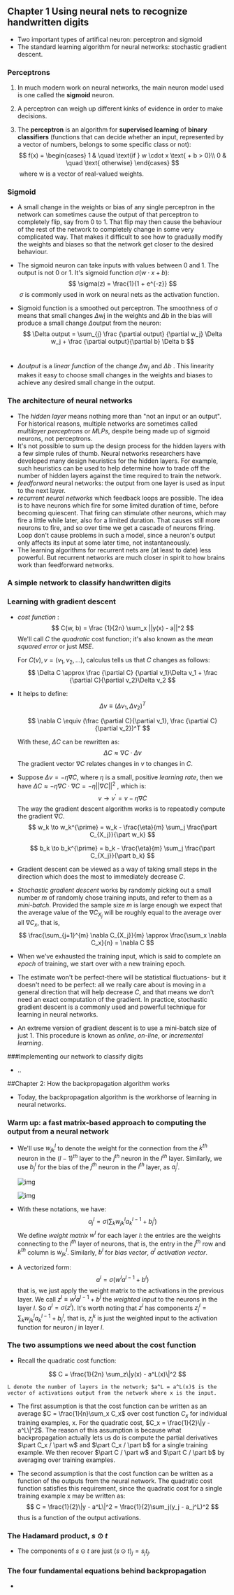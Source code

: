 ## Chapter 1 Using neural nets to recognize handwritten digits

* Two important types of artifical neuron: perceptron and sigmoid
* The standard learning algorithm for neural networks: stochastic gradient descent.

### Perceptrons

1. In much modern work on neural networks, the main neuron model used is one called the __sigmoid__ neuron.

2. A perceptron can weigh up different kinks of evidence in order to make decisions.

3. The **perceptron** is an algorithm for **supervised learning** of **binary classifiers** (functions that can decide whether an input, represented by a vector of numbers, belongs to some specific class or not):
   $$
   f(x) =
     \begin{cases}
       1       & \quad \text{if } w \cdot x \text{ + b > 0}\\
       0  	   & \quad  \text{ otherwise}
     \end{cases}
   $$
   ​						where w is a vector of real-valued weights.

### Sigmoid

* A small change in the weights or bias of any single perceptron in the network can sometimes cause the output of that perceptron to completely flip, say from 0 to 1. That flip may then cause the behaviour of the rest of the network to completely change in some very complicated way. That makes it difficult to see how to gradually modify the weights and biases so that the network get closer to the desired behaviour.

* The sigmoid neuron can take inputs with values between 0 and 1. The output is not 0 or 1. It's sigmoid function  $\sigma(w \cdot x + b)$:
  $$
  \sigma(z) = \frac{1}{1 + e^{-z}}
  $$
  ​	$\sigma$ is commonly used in work on neural nets as the activation function.

* Sigmoid function is a smoothed out perceptron. The smoothness of σ means that small changes $\Delta$wj in the weights and $\Delta$b in the bias will produce a small change $\Delta$output from the neuron:
  $$
  \Delta output = \sum_{j} \frac {\partial output} {\partial w_j} \Delta w_j +  \frac {\partial output}{\partial b} \Delta b
  $$
  ​

* $\Delta output$ is a _linear function_ of the change $\Delta w_j$  and $\Delta b$ . This linearity makes it easy to choose small changes in the weights and biases to achieve any desired small change in the output.


### The architecture of neural networks

* The _hidden layer_ means nothing more than "not an input or an output". For historical reasons, multiple networks are sometimes called _multilayer perceptrons_ or _MLPs_, despite being made up of sigmoid neurons, not perceptrons.
* It's not possible to sum up the design process for the hidden layers with a few simple rules of thumb. Neural networks researchers have developed many design heuristics for the hidden layers. For example, such heuristics can be used to help determine how to trade off the number of hidden layers against the time required to train the network.
* _feedforword_ neural networks: the output from one layer is used as input to the next layer.
* _recurrent neural networks_ which feedback loops are possible. The idea is to have neurons which fire for some limited duration of time, before becoming quiescent. That firing can stimulate other neurons, which may fire a little while later, also for a limited duration. That causes still more neurons to fire, and so over time we get a cascade of neurons firing. Loop don't cause problems in such a model, since a neuron's output only affects its input at some later time, not instantaneously.
* The learning algorithms for recurrent nets are (at least to date) less powerful. But recurrent networks are much closer in spirit to how brains work than feedforward networks.

### A simple network to classify handwritten digits

### Learning with gradient descent

* _cost function_ :
  $$
  C(w, b) = \frac {1}{2n} \sum_x ||y(x) - a||^2
  $$
  We'll call $C$ the _quadratic_ cost function; it's also known as the _mean squared error_ or just *MSE*.

  For $C(v), v=(v_1, v_2,...)$,  calculus tells us that $C$ changes as follows:
  $$
  \Delta C \approx \frac {\partial C} {\partial v_1}\Delta v_1 + \frac {\partial C}{\partial v_2}\Delta v_2
  $$

* It helps to define:
  $$
  \Delta v \equiv (\Delta v_1,  \Delta v_2)^T
  $$

  $$
  \nabla C \equiv (\frac {\partial C}{\partial v_1}, \frac {\partial C}{\partial v_2})^T
  $$

  With these, $\Delta C$  can be rewritten as:
  $$
  \Delta C \approx \nabla C \cdot \Delta v
  $$
  The gradient vector $\nabla C$ relates changes in $v$ to changes in $C$.

* Suppose $\Delta v = -\eta \nabla C$, where $\eta$ is a small, positive *learning rate*, then we have $\Delta C \approx -\eta\nabla C \cdot \nabla C = -\eta ||\nabla C||^2$ ,  which is:
  $$
  v \to v^{\prime} = v - \eta \nabla C
  $$
  The way the gradient descent algorithm works is to repeatedly compute the gradient $\nabla C$.
  $$
  w_k \to w_k^{\prime} = w_k - \frac{\eta}{m} \sum_j \frac{\part C_{X_j}}{\part w_k}
  $$

  $$
  b_k \to b_k^{\prime} = b_k - \frac{\eta}{m} \sum_j \frac{\part C_{X_j}}{\part b_k}
  $$

* Gradient descent can be viewed as a way of taking small steps in the direction which does the most to immediately decrease $C$.

* _Stochastic gradient descent_ works by randomly picking out a small number $m$ of randomly chose training inputs, and refer to them as a _mini-batch_. Provided the sample size $m$ is large enough we expect that the average value of the $\nabla C_{X_j}$ will be roughly equal to the average over all $\nabla C_x$, that is, 
  $$
  \frac{\sum_{j=1}^{m} \nabla C_{X_j}}{m} \approx \frac{\sum_x \nabla C_x}{n} = \nabla C
  $$

* When we've exhausted the training input, which is  said to complete an _epoch_ of training, we start over with a new training epoch.

* The estimate won't be perfect-there will be statistical fluctuations- but it doesn't need to be perfect: all we really care about is moving in a general direction that will help decrease $C$, and that means we don't need an exact computation of the gradient. In practice, stochastic gradient descent is a commonly used and powerful technique for learning in neural networks.

* An extreme version of gradient descent is to use a mini-batch size of just 1. This procedure is known as _online_, _on-line_, or _incremental learning_.

###Implementing our network to classify digits

* ..


##Chapter 2: How the backpropagation algorithm works

* Today, the backpropagation algorithm is the workhorse of learning in neural networks.

### Warm up: a fast matrix-based approach to computing the output from a neural network

* We'll use $w_{jk}^l$ to denote the weight for the connection from the $k^{th}$ neuron in the $(l - 1)^{th}$ layer to the $j^{th}$ neuron in the $l^{th}$ layer. Similarly, we use $b_j^l$ for the bias of the $j^{th}$ neuron in the $l^{th}$ layer, as $a_j^l$.

  ![img](http://neuralnetworksanddeeplearning.com/images/tikz16.png)

  ![img](http://neuralnetworksanddeeplearning.com/images/tikz17.png)

* With these notations, we have: 
  $$
  a_j^l = \sigma(\sum_k w_{jk}^la_k^{l-1} + b_j^l)
  $$
  We define _weight matrix_ $w^l$ for each layer $l$: the entries are the weights connecting to the $l^{th}$ layer of neurons, that is, the entry in the $j^{th}$ row and $k^{th}$ column is $w_{jk}^l$. Similarly, $b^l$ for _bias vector_, $a^l$ _activation vector_.

* A vectorized form:
  $$
  a^l = \sigma(w^la^{l-1} + b^l)
  $$
  that is, we just apply the weight matrix to the activations in the previous layer. We call $z^l \equiv w^l a^{l - 1} + b^l$ the _weighted input_ to the neurons in the layer $l$. So $a^l = \sigma(z^l)$. It's worth noting that $z^l$ has components $z_j^l = \sum_kw_{jk}^l a_k^{l - 1} + b_j^l$, that is, $z_j^k$ is just the weighted input to the activation function for neuron $j$ in layer $l$.

### The two assumptions we need about the cost function

* Recall the quadratic cost function: 

$$
C = \frac{1}{2n} \sum_z\|y(x) - a^L(x)\|^2
$$

 	L denote the number of layers in the network; $a^L = a^L(x)$ is the vector of activations output from the network where x is the input.

* The first assumption is that the cost function can be written as an average $C = \frac{1}{n}\sum_x C_x$ over cost function $C_x$ for individual training examples, x. For the quadratic cost, $C_x = \frac{1}{2}\|y - a^L\|^2$. The reason of this assumption is because what backpropagation actually lets us do is compute the partial derivatives   $\part C_x / \part w$ and $\part C_x / \part b$  for a single training example. We then recover $\part C / \part w$  and $\part C / \part b$ by averaging over training examples.

* The second assumption is that the cost function can be written as a function of the outputs from the neural network. The quadratic cost function satisfies this requirement, since the quadratic cost for a single training example x may be written as:
  $$
  C = \frac{1}{2}\|y - a^L\|^2 = \frac{1}{2}\sum_j(y_j - a_j^L)^2
  $$
  thus is a function of the output activations.

### The Hadamard product, $s \odot t$
* The components of $s \odot t$ are just $(s \odot t)_j = s_jt_j$.

### The four fundamental equations behind backpropagation

* ​